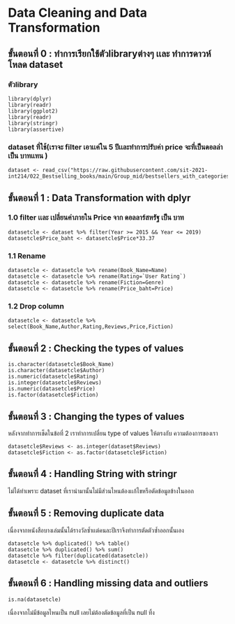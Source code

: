 # Data Cleaning and Data Transformation
## ขั้นตอนที่ 0 : ทำการเรียกใช้ตัวlibraryต่างๆ เเละ ทำการดาวห์โหลด dataset
### ตัวlibrary
```{R}
library(dplyr)
library(readr)
library(ggplot2)
library(readr)    
library(stringr)  
library(assertive) 
```
### dataset ที่ใช้(เราจะ filter เอาเเค่ใน 5 ปีเเละทำการปรับค่า price จะที่เป็นดอลล่า เป็น บาทเเทน ) 
```{R}
dataset <- read_csv("https://raw.githubusercontent.com/sit-2021-int214/022_Bestselling_books/main/Group_mid/bestsellers_with_categories.csv")
```

##  ขั้นตอนที่ 1 : Data Transformation with dplyr
### 1.0 filter เเละ เปลี่ยนค่าภายใน Price จาก ดอลลาร์สหรัฐ เป็น บาท
```{R}
datasetcle <- dataset %>% filter(Year >= 2015 && Year <= 2019)
datasetcle$Price_baht <- datasetcle$Price*33.37
```
### 1.1 Rename
```{R}
datasetcle <- datasetcle %>% rename(Book_Name=Name)
datasetcle <- datasetcle %>% rename(Rating=`User Rating`)
datasetcle <- datasetcle %>% rename(Fiction=Genre)
datasetcle <- datasetcle %>% rename(Price_baht=Price)
```
### 1.2 Drop column
```{R}
datasetcle <- datasetcle %>% select(Book_Name,Author,Rating,Reviews,Price,Fiction)
```

## ขั้นตอนที่ 2 : Checking the types of values
```{R}
is.character(datasetcle$Book_Name)
is.character(datasetcle$Author)
is.numeric(datasetcle$Rating)
is.integer(datasetcle$Reviews)
is.numeric(datasetcle$Price)
is.factor(datasetcle$Fiction)
```

## ขั้นตอนที่ 3 : Changing the types of values
หลังจากทำการเช็ดในข้อที่ 2 เราทำการเปลี่ยน type of values ให้ตรงกับ ความต้องการของเรา
```{R}
datasetcle$Reviews <- as.integer(dataset$Reviews)
datasetcle$Fiction <- as.factor(datasetcle$Fiction)
```

## ขั้นตอนที่ 4 : Handling String with stringr 
ไม่ได้ทำเพราะ dataset ที่เรานำมานั้นไม่มีส่วนไหนต้องเเก้ไขหรือตัดข้อมูลข้างในออก

## ขั้นตอนที่ 5 : Removing duplicate data
เนื่องจากหนังสือบางเล่มนั้นได้รางวัลซ้ำเเต่คนละปีเราจึงทำการตัดตัวซ้ำออกนั้นเอง
```{R}
datasetcle %>% duplicated() %>% table()
datasetcle %>% duplicated() %>% sum()
datasetcle %>% filter(duplicated(datasetcle))
datasetcle <- datasetcle %>% distinct()
```
## ขั้นตอนที่ 6 : Handling missing data and outliers
```{R}
is.na(datasetcle) 
```
เนื่องจากไม่มีข้อมูลไหนเป็น null เลยไม่ต้องตัดข้อมูลที่เป็น null ทิ้ง
